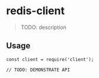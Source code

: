 # redis-client

> TODO: description

## Usage

```
const client = require('client');

// TODO: DEMONSTRATE API
```
